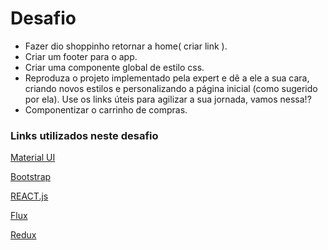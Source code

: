 # Desafio

 - Fazer dio shoppinho retornar a home( criar link ).
 - Criar um footer para o app.
 - Criar uma componente global de estilo css.
 - Reproduza o projeto implementado pela expert e dê a ele a sua cara, 
criando novos estilos e personalizando a página inicial (como sugerido por ela).
Use os links úteis para agilizar a sua jornada, vamos nessa!?
 - Componentizar o carrinho de compras.
  
<h3>Links utilizados neste desafio</h3>

<a href="https://v3.mui.com/">Material UI</a>

<a href="https://getbootstrap.com/">Bootstrap</a>

<a href="https://pt-br.reactjs.org/">REACT.js</a>

<a href="https://facebook.github.io/flux/">Flux</a>

<a href="https://redux.js.org/">Redux</a>




